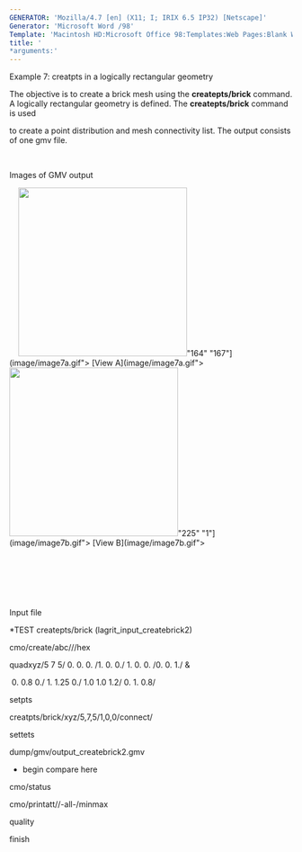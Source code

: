 ```yaml
---
GENERATOR: 'Mozilla/4.7 [en] (X11; I; IRIX 6.5 IP32) [Netscape]'
Generator: 'Microsoft Word /98'
Template: 'Macintosh HD:Microsoft Office 98:Templates:Web Pages:Blank Web Page'
title: '
*arguments:'
---
```


 Example 7: creatpts in a logically rectangular geometry

  The objective is to create a brick mesh using the
  **createpts/brick** command.
  A logically rectangular geometry is defined. The **createpts/brick**
  command is used

  to create a point distribution and mesh connectivity list. The
  output consists of one gmv file.

  

 Images of GMV output

     <img height="300" width="300" src="https://lanl.github.io/LaGriT/assets/images/image7tn.gif">"164"
 "167"](image/image7a.gif"> [View
 A](image/image7a.gif"><img height="300" width="300" src="https://lanl.github.io/LaGriT/assets/images/image7btn.gif">"225"
 "1"](image/image7b.gif"> [View B](image/image7b.gif">

  

  

  

 Input file

 
*TEST createpts/brick (lagrit\_input\_createbrick2)

 cmo/create/abc///hex

 quadxyz/5 7 5/ 0. 0. 0. /1. 0. 0./ 1. 0. 0. /0. 0. 1./ &

  0. 0.8 0./ 1. 1.25 0./ 1.0 1.0 1.2/ 0. 1. 0.8/

 setpts

 creatpts/brick/xyz/5,7,5/1,0,0/connect/

 settets

 dump/gmv/output\_createbrick2.gmv

 
* begin compare here

 cmo/status

 cmo/printatt//-all-/minmax

 quality

 finish

